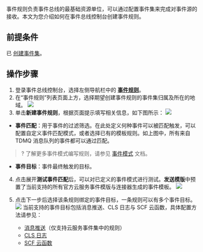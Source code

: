 事件规则负责事件总线的最基础资源单位，可以通过配置事件集来完成对事件源的接收。本文为您介绍如何在事件总线控制台创建事件规则。

## 前提条件

已 [创建事件集](https://cloud.tencent.com/document/product/1359/56080)。


## 操作步骤

1. 登录事件总线控制台，选择左侧导航栏中的 **[事件规则](https://console.cloud.tencent.com/eb/rule)**。
2. 在“事件规则”列表页面上方，选择期望创建事件规则的事件集归属及所在的地域。
![](https://qcloudimg.tencent-cloud.cn/raw/64e6bfca94d9a54e6e68fc2830edde05.png)
3. 单击**新建事件规则**，根据页面提示填写相关信息，如下图所示：
![](https://qcloudimg.tencent-cloud.cn/raw/8110bd13c34b8770224bf49b3d7ca5f6.png)

- **事件匹配**：用于事件的过滤筛选。在此处定义何种事件可以被匹配触发，可以配置自定义事件匹配模式，或者选择已有的模板规则。如上图中，所有来自 TDMQ 消息队列的事件都可以通过匹配。
>? 了解更多事件模式编写规则，请参见 [事件模式](https://cloud.tencent.com/document/product/1359/56084) 文档。
- **事件目标**：事件最终触发的目标。

4. 点击展开**测试事件匹配**后，可以对已定义的事件模式进行测试。**发送模版**中预置了当前支持的所有官方云服务事件模版与连接器生成的事件模板。
![](https://qcloudimg.tencent-cloud.cn/raw/17f0419156683bbc0bc13a11968d6501.png)

5. 点击下一步后选择该条规则绑定的事件目标，一条规则可以有多个事件目标。
![](https://qcloudimg.tencent-cloud.cn/raw/21e58801da35db6ff0feb1cf0c1b418a.png)
    当前支持的事件目标包括消息推送、CLS 日志与 SCF 云函数，具体配置方法请参见：
   - [消息推送](https://cloud.tencent.com/document/product/1359/62568)（仅支持云服务事件集中的规则）
   - [CLS 日志](https://cloud.tencent.com/document/product/1359/62567)
   - [SCF 云函数](https://cloud.tencent.com/document/product/1359/58791)